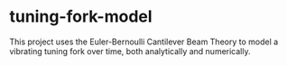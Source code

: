 # tuning-fork-model
This project uses the Euler-Bernoulli Cantilever Beam Theory to model a vibrating tuning fork over time, both analytically and numerically.
